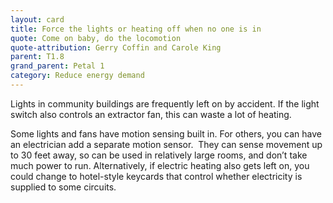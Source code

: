 ```yaml
---
layout: card
title: Force the lights or heating off when no one is in
quote: Come on baby, do the locomotion
quote-attribution: Gerry Coffin and Carole King
parent: T1.8
grand_parent: Petal 1
category: Reduce energy demand
---
```


<p>Lights in community buildings are frequently left on by accident. If the light switch also controls an extractor fan, this can waste a lot of heating. </p><p>Some lights and fans have motion sensing built in. For others, you can have an electrician add a separate motion sensor.  They can sense movement up to 30 feet away, so can be used in relatively large rooms, and don’t take much power to run. Alternatively, if electric heating also gets left on, you could change to hotel-style keycards that control whether electricity is supplied to some circuits.</p> 

